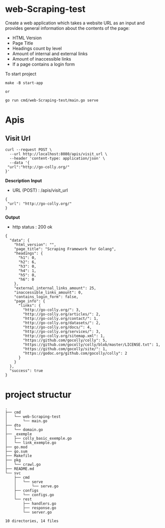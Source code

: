 # web-Scraping-test

Create a web application which takes a website URL as an input and provides general information
about the contents of the page:

- HTML Version
- Page Title
- Headings count by level
- Amount of internal and external links
- Amount of inaccessible links
- If a page contains a login form

To start project

```
make -B start-app

or

go run cmd/web-Scraping-test/main.go serve

```

# Apis

## Visit Url

```
curl --request POST \
  --url http://localhost:8080/apis/visit_url \
  --header 'content-type: application/json' \
  --data '{
 "url":"http://go-colly.org/"
}'
```

**Description**
**Input**

- URL (POST) : /apis/visit_url

```
{
 "url": "http://go-colly.org/"
}
```

**Output**

- http status : 200 ok

```
{
  "data": {
    "html_version": "",
    "page_title": "Scraping Framework for Golang",
    "headings": {
      "h1": 0,
      "h2": 6,
      "h3": 0,
      "h4": 1,
      "h5": 0,
      "h6": 0
    },
    "external_internal_links_amount": 25,
    "inaccessible_links_amount": 0,
    "contains_login_form": false,
    "page_info": {
      "links": {
        "http://go-colly.org/": 3,
        "http://go-colly.org/articles/": 2,
        "http://go-colly.org/contact/": 1,
        "http://go-colly.org/datasets/": 2,
        "http://go-colly.org/docs/": 4,
        "http://go-colly.org/services/": 3,
        "http://go-colly.org/sitemap.xml": 1,
        "https://github.com/gocolly/colly": 5,
        "https://github.com/gocolly/colly/blob/master/LICENSE.txt": 1,
        "https://github.com/gocolly/site/": 1,
        "https://godoc.org/github.com/gocolly/colly": 2
      }
    }
  },
  "success": true
}
```

# project structur

```
.
├── cmd
│   └── web-Scraping-test
│       └── main.go
├── dto
│   └── domain.go
├── _exemple
│   ├── colly_basic_exemple.go
│   └── link_exemple.go
├── go.mod
├── go.sum
├── Makefile
├── pkg
│   └── crawl.go
├── README.md
└── svc
    ├── cmd
    │   └── serve
    │       └── serve.go
    ├── configs
    │   └── configs.go
    └── rest
        ├── handlers.go
        ├── response.go
        └── server.go

10 directories, 14 files
```
